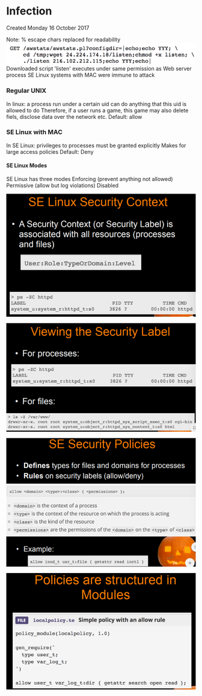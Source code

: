 # Infection
Created Monday 16 October 2017

Note: % escape chars replaced for readability
![](./Infection/pasted_image.png)
Downloaded script 'listen' executes under same permission as Web server process
SE Linux systems with MAC were immune to attack

### Regular UNIX
In linux: a process run under a certain uid can do anything that this uid is allowed to do
Therefore, if a user runs a game, this game may also delete fiels, disclose data over the network etc.
Default: allow

### SE Linux with MAC
In SE Linux: privileges to processes must be granted explicitly
Makes for large access policies
Default: Deny

#### SE Linux Modes
SE Linux has three modes
Enforcing (prevent anything not allowed)
Permissive (allow but log violations)
Disabled
	
![](./Infection/pasted_image001.png)

![](./Infection/pasted_image002.png)

![](./Infection/pasted_image003.png)

![](./Infection/pasted_image004.png)




